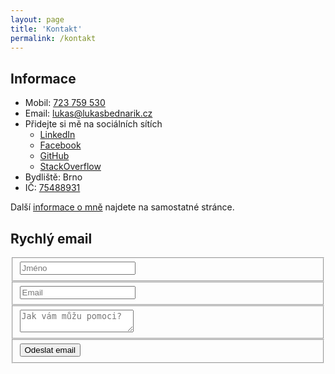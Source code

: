 ```yaml
---
layout: page
title: 'Kontakt'
permalink: /kontakt
---
```


## Informace

- Mobil: [723 759 530](tel:+420723759530)
- Email: [lukas@lukasbednarik.cz](mailto:lukas@lukasbednarik.cz)
- Přidejte si mě na sociálních sítích
  - [LinkedIn](https://cz.linkedin.com/in/lukasbednarik)
  - [Facebook](https://www.facebook.com/p43uD)
  - [GitHub](https://github.com/sand-dollar)
  - [StackOverflow](http://stackoverflow.com/users/4734434/luk%C3%A1%C5%A1-bedna%C5%99%C3%ADk)
- Bydliště: Brno
- IČ: [75488931](http://wwwinfo.mfcr.cz/cgi-bin/ares/darv_res.cgi?odp=html&ICO=75488931)

Další [informace o mně](/o-mne) najdete na samostatné stránce.

## Rychlý email

<form id="contact" action="https://formspree.io/lukas@lukasbednarik.cz" method="POST">
  <fieldset>
    <input placeholder="Jméno" type="text" name="name" tabindex="1" required>
  </fieldset>
  <fieldset>
    <input placeholder="Email" type="email" name="_replyto" tabindex="2" required>
  </fieldset>
  <fieldset>
    <textarea placeholder="Jak vám můžu pomoci?" name="message" tabindex="3" required></textarea>
  </fieldset>
  <fieldset>
    <button name="submit" type="submit" id="contact-submit" data-submit="...Odesílám" tabindex="4">Odeslat email</button>
  </fieldset>
</form>




